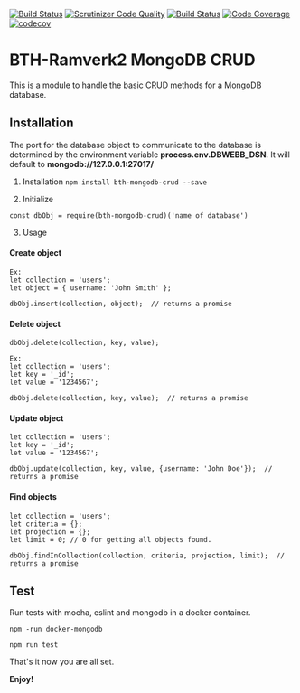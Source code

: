 [![Build Status](https://travis-ci.org/ptorn/bth-mongodb-crud.svg?branch=master)](https://travis-ci.org/ptorn/bth-mongodb-crud)
[![Scrutinizer Code Quality](https://scrutinizer-ci.com/g/ptorn/bth-mongodb-crud/badges/quality-score.png?b=master)](https://scrutinizer-ci.com/g/ptorn/bth-mongodb-crud/?branch=master)
[![Build Status](https://scrutinizer-ci.com/g/ptorn/bth-mongodb-crud/badges/build.png?b=master)](https://scrutinizer-ci.com/g/ptorn/bth-mongodb-crud/build-status/master)
[![Code Coverage](https://scrutinizer-ci.com/g/ptorn/bth-mongodb-crud/badges/coverage.png?b=master)](https://scrutinizer-ci.com/g/ptorn/bth-mongodb-crud/?branch=master)
[![codecov](https://codecov.io/gh/ptorn/bth-mongodb-crud/branch/master/graph/badge.svg)](https://codecov.io/gh/ptorn/bth-mongodb-crud)

BTH-Ramverk2 MongoDB CRUD
=====================

This is a module to handle the basic CRUD methods for a MongoDB database.

## Installation

The port for the database object to communicate to the database is determined  by the environment variable **process.env.DBWEBB_DSN**.
It will default to **mongodb://127.0.0.1:27017/**

1. Installation
`npm install bth-mongodb-crud --save`

2. Initialize
```
const dbObj = require(bth-mongodb-crud)('name of database')
```

3. Usage

#### Create object
```
Ex:
let collection = 'users';
let object = { username: 'John Smith' };

dbObj.insert(collection, object);  // returns a promise

```

#### Delete object
```
dbObj.delete(collection, key, value);

Ex:
let collection = 'users';
let key = '_id';
let value = '1234567';

dbObj.delete(collection, key, value);  // returns a promise
```

#### Update object
```
let collection = 'users';
let key = '_id';
let value = '1234567';

dbObj.update(collection, key, value, {username: 'John Doe'});  // returns a promise
```

#### Find objects
```
let collection = 'users';
let criteria = {};
let projection = {};
let limit = 0; // 0 for getting all objects found.

dbObj.findInCollection(collection, criteria, projection, limit);  // returns a promise
```

## Test

Run tests with mocha, eslint and mongodb in a docker container.

`npm -run docker-mongodb`

`npm run test`

That's it now you are all set.

**Enjoy!**
